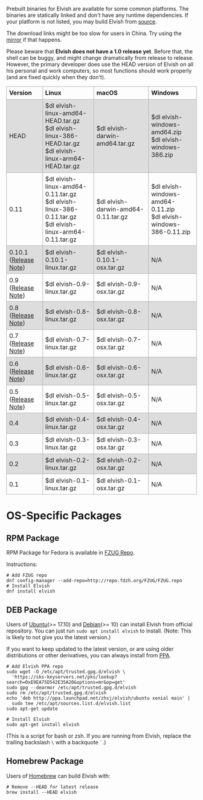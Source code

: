 Prebuilt binaries for Elvish are available for some common platforms. The
binaries are statically linked and don't have any runtime dependencies. If
your platform is not listed, you may build Elvish from
[source](https://github.com/elves/elvish).

The download links might be too slow for users in China. Try using the
[mirror](https://mirrors.tuna.tsinghua.edu.cn/elvish) if that happens.

Please beware that **Elvish does not have a 1.0 release yet**. Before that, the
shell can be buggy, and might change dramatically from release to release.
However, the primary developer does use the HEAD version of Elvish on all his
personal and work computers, so most functions should work properly (and are
fixed quickly when they don't).

<style>
  table {
    border-collapse: collpase;
    width: 100%
  }
  td, th {
    border: 1px solid #aaa;
    text-align: left;
    padding: 0.4em;
  }
  tr:nth-child(even) {
    background-color: #ddd;
  }
</style>

<table>
  <tr>
    <th>Version</th>
    <th>Linux</th>
    <th>macOS</th>
    <th>Windows</th>
  </tr>
  <tr>
    <td>HEAD</td>
    <td>
      $dl elvish-linux-amd64-HEAD.tar.gz
      <br>
      $dl elvish-linux-386-HEAD.tar.gz
      <br>
      $dl elvish-linux-arm64-HEAD.tar.gz
    </td>
    <td>
      $dl elvish-darwin-amd64.tar.gz
    </td>
    <td>
      $dl elvish-windows-amd64.zip
      <br>
      $dl elvish-windows-386.zip
    </td>
  </tr>
  <tr>
    <td>0.11</td>
    <td>
      $dl elvish-linux-amd64-0.11.tar.gz
      <br>
      $dl elvish-linux-386-0.11.tar.gz
      <br>
      $dl elvish-linux-arm64-0.11.tar.gz
    </td>
    <td>
      $dl elvish-darwin-amd64-0.11.tar.gz
    </td>
    <td>
      $dl elvish-windows-amd64-0.11.zip
      <br>
      $dl elvish-windows-386-0.11.zip
    </td>
  </tr>
  <tr>
    <td>0.10.1 (<a href="/blog/0.10-release-notes.html">Release Note</a>)</td>
    <td>
      $dl elvish-0.10.1-linux.tar.gz
    </td>
    <td>
      $dl elvish-0.10.1-osx.tar.gz
    </td>
    <td>N/A</td>
  </tr>
  <tr>
    <td>0.9 (<a href="/blog/0.9-release-notes.html">Release Note</a>)</td>
    <td>
      $dl elvish-0.9-linux.tar.gz
    </td>
    <td>
      $dl elvish-0.9-osx.tar.gz
    </td>
    <td>N/A</td>
  </tr>
  <tr>
    <td>0.8 (<a href="https://github.com/elves/elvish/releases/tag/0.8">Release Note</a>)</td>
    <td>
      $dl elvish-0.8-linux.tar.gz
    </td>
    <td>
      $dl elvish-0.8-osx.tar.gz
    </td>
    <td>N/A</td>
  </tr>
  <tr>
    <td>0.7 (<a href="https://github.com/elves/elvish/releases/tag/0.7">Release Note</a>)</td>
    <td>
      $dl elvish-0.7-linux.tar.gz
    </td>
    <td>
      $dl elvish-0.7-osx.tar.gz
    </td>
    <td>N/A</td>
  </tr>
  <tr>
    <td>0.6 (<a href="https://github.com/elves/elvish/releases/tag/0.6">Release Note</a>)</td>
    <td>
      $dl elvish-0.6-linux.tar.gz
    </td>
    <td>
      $dl elvish-0.6-osx.tar.gz
    </td>
    <td>N/A</td>
  </tr>
  <tr>
    <td>0.5 (<a href="https://github.com/elves/elvish/releases/tag/0.5">Release Note</a>)</td>
    <td>
    $dl elvish-0.5-linux.tar.gz
    </td>
    <td>
      $dl elvish-0.5-osx.tar.gz
    </td>
    <td>N/A</td>
  </tr>
  <tr>
    <td>0.4</td>
    <td>
      $dl elvish-0.4-linux.tar.gz
    </td>
    <td>
      $dl elvish-0.4-osx.tar.gz
    </td>
    <td>N/A</td>
  </tr>
  <tr>
    <td>0.3</td>
    <td>
      $dl elvish-0.3-linux.tar.gz
    </td>
    <td>
      $dl elvish-0.3-osx.tar.gz
    </td>
    <td>N/A</td>
  </tr>
  <tr>
    <td>0.2</td>
    <td>
      $dl elvish-0.2-linux.tar.gz
    </td>
    <td>
      $dl elvish-0.2-osx.tar.gz
    </td>
    <td>N/A</td>
  </tr>
  <tr>
    <td>0.1</td>
    <td>
      $dl elvish-0.1-linux.tar.gz
    </td>
    <td>
      $dl elvish-0.1-osx.tar.gz
    </td>
    <td>N/A</td>
  </tr>
</table>

# OS-Specific Packages

## RPM Package

RPM Package for Fedora is available in [FZUG Repo](https://github.com/FZUG/repo/wiki/Add-FZUG-Repository).

Instructions:

```elvish
# Add FZUG repo
dnf config-manager --add-repo=http://repo.fdzh.org/FZUG/FZUG.repo
# Install Elvish
dnf install elvish
```

## DEB Package

Users of [Ubuntu](http://packages.ubuntu.com/elvish)(>= 17.10) and
[Debian](https://packages.debian.org/elvish)(>= 10) can install Elvish from
official repository. You can just run `sudo apt install elvish` to install.
(Note: This is likely to not give you the latest version.)

If you want to keep updated to the latest version, or are using older
distributions or other derivatives, you can always install from
[PPA](https://launchpad.net/~zhsj/+archive/ubuntu/elvish).

```elvish
# Add Elvish PPA repo
sudo wget -O /etc/apt/trusted.gpg.d/elvish \
  'https://sks-keyservers.net/pks/lookup?search=0xE9EA75D542E35A20&options=mr&op=get'
sudo gpg --dearmor /etc/apt/trusted.gpg.d/elvish
sudo rm /etc/apt/trusted.gpg.d/elvish
echo 'deb http://ppa.launchpad.net/zhsj/elvish/ubuntu xenial main' |
  sudo tee /etc/apt/sources.list.d/elvish.list
sudo apt-get update

# Install Elvish
sudo apt-get install elvish
```

(This is a script for bash or zsh. If you are running from Elvish, replace the
trailing backslash `\` with a backquote `` ` ``.)

## Homebrew Package

Users of [Homebrew](http://brew.sh) can build Elvish with:

```elvish
# Remove --HEAD for latest release
brew install --HEAD elvish
```
